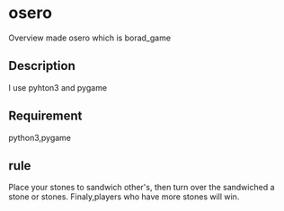 osero
====

Overview
made osero which is borad_game   
## Description
I use pyhton3 and pygame
## Requirement
python3,pygame
## rule
Place your stones to sandwich other's, then turn over the sandwiched
a stone or stones.
Finaly,players who have more stones will win.
